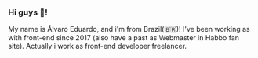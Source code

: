 ### Hi guys 👋!

My name is Álvaro Eduardo, and i'm from Brazil(🇧🇷)! I've been working as with front-end since 2017 (also have a past as Webmaster in Habbo fan site). Actually i work as front-end developer freelancer.
